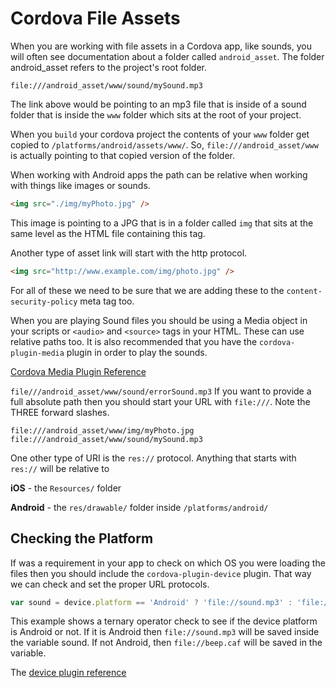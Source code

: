 # Cordova File Assets

When you are working with file assets in a Cordova app, like sounds, you will often see documentation about a folder called `android_asset`. The folder android_asset refers to the project's root folder.

```
file:///android_asset/www/sound/mySound.mp3
```

The link above would be pointing to an mp3 file that is inside of a sound folder that is inside the `www` folder which sits at the root of your project.

When you `build` your cordova project the contents of your `www` folder get copied to  `/platforms/android/assets/www/`. So, `file:///android_asset/www` is actually pointing to that copied version of the folder.

When working with Android apps the path can be relative when working with things like images or sounds.

```html
<img src="./img/myPhoto.jpg" />
```

This image is pointing to a JPG that is in a folder called `img` that sits at the same level as the HTML file containing this tag.

Another type of asset link will start with the http protocol.

```html
<img src="http://www.example.com/img/photo.jpg" />
```

For all of these we need to be sure that we are adding these to the `content-security-policy` meta tag too.

 

When you are playing Sound files you should be using a Media object in your scripts or `<audio>` and `<source>` tags in your HTML. These can use relative paths too. It is also recommended that you have the `cordova-plugin-media` plugin in order to play the sounds.

[Cordova Media Plugin Reference](https://cordova.apache.org/docs/en/latest/reference/cordova-plugin-media/)

`file///android_asset/www/sound/errorSound.mp3` If you want to provide a full absolute path then you should start your URL with `file:///`. Note the THREE forward slashes.

```
file:///android_asset/www/img/myPhoto.jpg
file:///android_asset/www/sound/mySound.mp3
``` 

One other type of URI is the `res://` protocol. Anything that starts with `res://` will be relative to 

**iOS** - the `Resources/` folder

**Android** - the `res/drawable/` folder inside `/platforms/android/`

 
## Checking the Platform

If was a requirement in your app to check on which OS you were loading the files then you should include the `cordova-plugin-device` plugin. That way we can check and set the proper URL protocols.

```js
var sound = device.platform == 'Android' ? 'file://sound.mp3' : 'file://beep.caf';
```

This example shows a ternary operator check to see if the device platform is Android or not. If it is Android then `file://sound.mp3` will be saved inside the variable sound. If not Android, then `file://beep.caf` will be saved in the variable.

The [device plugin reference](https://cordova.apache.org/docs/en/latest/reference/cordova-plugin-device/index.html)

<YouTube
    title="Cordova Device Plugin"
    url="https://www.youtube.com/embed/WyjmmDWqmzk"
/>